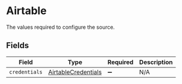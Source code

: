 # Airtable

The values required to configure the source.


## Fields

| Field                                                             | Type                                                              | Required                                                          | Description                                                       |
| ----------------------------------------------------------------- | ----------------------------------------------------------------- | ----------------------------------------------------------------- | ----------------------------------------------------------------- |
| `credentials`                                                     | [AirtableCredentials](../../models/shared/AirtableCredentials.md) | :heavy_minus_sign:                                                | N/A                                                               |